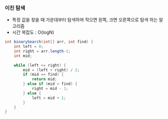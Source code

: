 ### 이진 탐색

- 특정 값을 찾을 때 가운데부터 탐색하며 작으면 왼쪽, 크면 오른쪽으로 탐색 하는 알고리즘
- 시간 복잡도 : O(logN)

```java
int binarySearch(int[] arr, int find) {
	int left = 0;
	int right = arr.length-1;
	int mid;
	
	while (left <= right) {
		mid = (left + right) / 2;
		if (mid == find) {
			return mid;
		} else if (mid > find) {
			right = mid - 1;
		} else {
			left = mid + 1;
		}
	}
}
```
